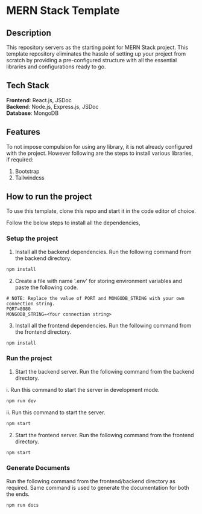 # MERN Stack Template

## Description

This repository servers as the starting point for MERN Stack project. This template repository eliminates the hassle of setting up your project from scratch by providing a pre-configured structure with all the essential libraries and configurations ready to go. 

## Tech Stack

**Frontend**: React.js, JSDoc  
**Backend**: Node.js, Express.js, JSDoc  
**Database**: MongoDB

## Features

To not impose compulsion for using any library, it is not already configured with the project. However following are the steps to install various libraries, if required:

1. Bootstrap
2. Tailwindcss

## How to run the project

To use this template, clone this repo and start it in the code editor of choice.

Follow the below steps to install all the dependencies,

### Setup the project

1. Install all the backend dependencies. Run the following command from the backend directory.

```bash
npm install
```

2. Create a file with name '.env' for storing environment variables and paste the following code.

```
# NOTE: Replace the value of PORT and MONGODB_STRING with your own connection string.
PORT=8080
MONGODB_STRING=<Your connection string>
```

3. Install all the frontend dependencies. Run the following command from the frontend directory.

```bash
npm install
```

### Run the project

1. Start the backend server. Run the following command from the backend directory.

i. Run this command to start the server in development mode.

```bash
npm run dev
```

ii. Run this command to start the server.

```bash
npm start
```

2. Start the frontend server. Run the following command from the frontend directory.

```bash
npm start
```

### Generate Documents

Run the following command from the frontend/backend directory as required. Same command is used to generate the documentation for both the ends.

```bash
npm run docs
```
